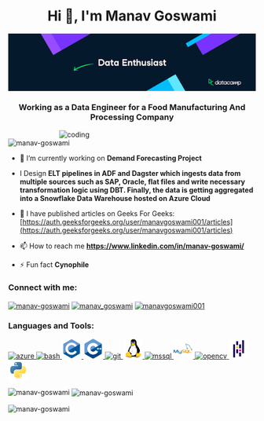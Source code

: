 <h1 align="center">Hi 👋, I'm Manav Goswami</h1>
<img align="center" width="1600" src="https://github.com/Manav-Goswami/Manav-Goswami/blob/main/Github_banner.png")>
<h3 align="center">Working as a Data Engineer for a Food Manufacturing And Processing Company</h3>
<img align="right"alt="coding"width="400"src="https://user-images.githubusercontent.com/37995408/208050436-e154d397-56eb-49bf-9d5b-d3933e9cc5b6.png">

<p align="left"> <img src="https://komarev.com/ghpvc/?username=manav-goswami&label=Profile%20views&color=0e75b6&style=flat" alt="manav-goswami" /> </p>

- 🔭 I’m currently working on **Demand Forecasting Project**

- I Design **ELT pipelines in ADF and Dagster which ingests data from multiple sources such as SAP, Oracle, flat files and write necessary transformation logic using DBT. Finally, the data is getting aggregated into a Snowflake Data Warehouse hosted on Azure Cloud**

- 📝 I have published articles on Geeks For Geeks: [https://auth.geeksforgeeks.org/user/manavgoswami001/articles](https://auth.geeksforgeeks.org/user/manavgoswami001/articles)

- 📫 How to reach me
 **https://www.linkedin.com/in/manav-goswami/**

- ⚡ Fun fact **Cynophile**

<h3 align="left">Connect with me:</h3>

<p align="left">
<a href="https://linkedin.com/in/manav-goswami" target="blank"><img align="center" src="https://raw.githubusercontent.com/rahuldkjain/github-profile-readme-generator/master/src/images/icons/Social/linked-in-alt.svg" alt="manav-goswami" height="30" width="40" /></a>
<a href="https://www.leetcode.com/manav_goswami" target="blank"><img align="center" src="https://raw.githubusercontent.com/rahuldkjain/github-profile-readme-generator/master/src/images/icons/Social/leet-code.svg" alt="manav_goswami" height="30" width="40" /></a>
<a href="https://auth.geeksforgeeks.org/user/manavgoswami001" target="blank"><img align="center" src="https://raw.githubusercontent.com/rahuldkjain/github-profile-readme-generator/master/src/images/icons/Social/geeks-for-geeks.svg" alt="manavgoswami001" height="30" width="40" /></a>
</p>

<h3 align="left">Languages and Tools:</h3>
<p align="left"> <a href="https://azure.microsoft.com/en-in/" target="_blank" rel="noreferrer"> <img src="https://www.vectorlogo.zone/logos/microsoft_azure/microsoft_azure-icon.svg" alt="azure" width="40" height="40"/> </a> <a href="https://www.gnu.org/software/bash/" target="_blank" rel="noreferrer"> <img src="https://www.vectorlogo.zone/logos/gnu_bash/gnu_bash-icon.svg" alt="bash" width="40" height="40"/> </a> <a href="https://www.cprogramming.com/" target="_blank" rel="noreferrer"> <img src="https://raw.githubusercontent.com/devicons/devicon/master/icons/c/c-original.svg" alt="c" width="40" height="40"/> </a> <a href="https://www.w3schools.com/cpp/" target="_blank" rel="noreferrer"> <img src="https://raw.githubusercontent.com/devicons/devicon/master/icons/cplusplus/cplusplus-original.svg" alt="cplusplus" width="40" height="40"/> </a> <a href="https://git-scm.com/" target="_blank" rel="noreferrer"> <img src="https://www.vectorlogo.zone/logos/git-scm/git-scm-icon.svg" alt="git" width="40" height="40"/> </a> <a href="https://www.linux.org/" target="_blank" rel="noreferrer"> <img src="https://raw.githubusercontent.com/devicons/devicon/master/icons/linux/linux-original.svg" alt="linux" width="40" height="40"/> </a> <a href="https://www.microsoft.com/en-us/sql-server" target="_blank" rel="noreferrer"> <img src="https://www.svgrepo.com/show/303229/microsoft-sql-server-logo.svg" alt="mssql" width="40" height="40"/> </a> <a href="https://www.mysql.com/" target="_blank" rel="noreferrer"> <img src="https://raw.githubusercontent.com/devicons/devicon/master/icons/mysql/mysql-original-wordmark.svg" alt="mysql" width="40" height="40"/> </a> <a href="https://opencv.org/" target="_blank" rel="noreferrer"> <img src="https://www.vectorlogo.zone/logos/opencv/opencv-icon.svg" alt="opencv" width="40" height="40"/> </a> <a href="https://pandas.pydata.org/" target="_blank" rel="noreferrer"> <img src="https://raw.githubusercontent.com/devicons/devicon/2ae2a900d2f041da66e950e4d48052658d850630/icons/pandas/pandas-original.svg" alt="pandas" width="40" height="40"/> </a> <a href="https://www.python.org" target="_blank" rel="noreferrer"> <img src="https://raw.githubusercontent.com/devicons/devicon/master/icons/python/python-original.svg" alt="python" width="40" height="40"/> </a> </p>

<p><img align="left" src="https://github-readme-stats.vercel.app/api/top-langs?username=manav-goswami&show_icons=true&locale=en&layout=compact" alt="manav-goswami" /></p>

<p>&nbsp;<img align="center" src="https://github-readme-stats.vercel.app/api?username=manav-goswami&show_icons=true&locale=en" alt="manav-goswami" /></p>

<p><img align="center" src="https://github-readme-streak-stats.herokuapp.com/?user=manav-goswami&" alt="manav-goswami" /></p>
